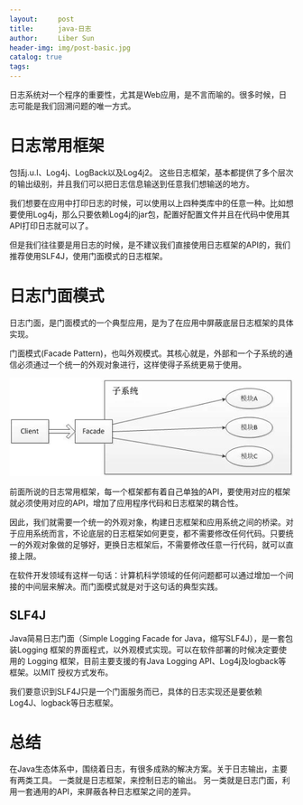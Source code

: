 ```yaml
---
layout:     post
title:      java-日志
author:     Liber Sun
header-img: img/post-basic.jpg
catalog: true
tags:
---
```


日志系统对一个程序的重要性，尤其是Web应用，是不言而喻的。很多时候，日志可能是我们回溯问题的唯一方式。

# 日志常用框架

包括j.u.l、Log4j、LogBack以及Log4j2。
这些日志框架，基本都提供了多个层次的输出级别，并且我们可以把日志信息输送到任意我们想输送的地方。

我们想要在应用中打印日志的时候，可以使用以上四种类库中的任意一种。比如想要使用Log4j，那么只要依赖Log4j的jar包，配置好配置文件并且在代码中使用其API打印日志就可以了。

但是我们往往要是用日志的时候，是不建议我们直接使用日志框架的API的，我们推荐使用SLF4J，使用门面模式的日志框架。

# 日志门面模式

日志门面，是门面模式的一个典型应用，是为了在应用中屏蔽底层日志框架的具体实现。

门面模式(Facade Pattern)，也叫外观模式。其核心就是，外部和一个子系统的通信必须通过一个统一的外观对象进行，这样使得子系统更易于使用。

![门面模式](https://raw.githubusercontent.com/sunlingzhiliber/imgstore/master/%E5%BE%AE%E4%BF%A1%E5%9B%BE%E7%89%87_20181205143100.jpg)

前面所说的日志常用框架，每一个框架都有着自己单独的API，要使用对应的框架就必须使用对应的API，增加了应用程序代码和日志框架的耦合性。

因此，我们就需要一个统一的外观对象，构建日志框架和应用系统之间的桥梁。对于应用系统而言，不论底层的日志框架如何更变，都不需要修改任何代码。只要统一的外观对象做的足够好，更换日志框架后，不需要修改任意一行代码，就可以直接上限。

在软件开发领域有这样一句话：计算机科学领域的任何问题都可以通过增加一个间接的中间层来解决。而门面模式就是对于这句话的典型实践。

## SLF4J

Java简易日志门面（Simple Logging Facade for Java，缩写SLF4J），是一套包装Logging 框架的界面程式，以外观模式实现。可以在软件部署的时候决定要使用的 Logging 框架，目前主要支援的有Java Logging API、Log4j及logback等框架。以MIT 授权方式发布。

我们要意识到SLF4J只是一个门面服务而已，具体的日志实现还是要依赖Log4J、logback等日志框架。

# 总结

在Java生态体系中，围绕着日志，有很多成熟的解决方案。关于日志输出，主要有两类工具。
一类就是日志框架，来控制日志的输出。
另一类就是日志门面，利用一套通用的API，来屏蔽各种日志框架之间的差异。